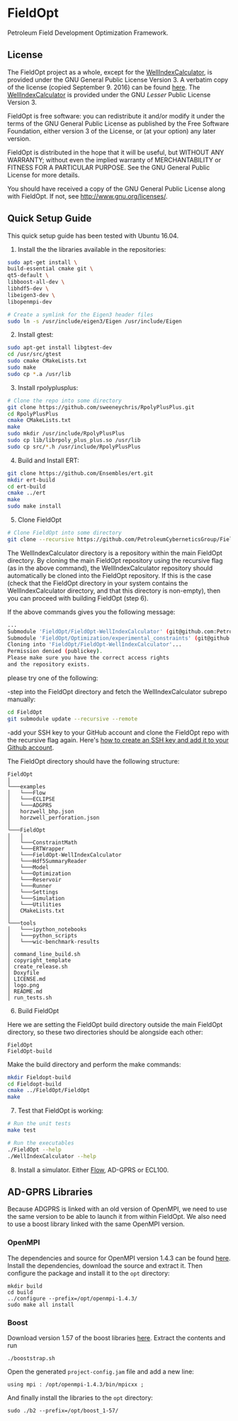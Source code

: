 # FieldOpt
Petroleum Field Development Optimization Framework.

## License
The FieldOpt project as a whole, except for the
[WellIndexCalculator](FieldOpt/WellIndexCalculator), is
provided under the GNU General Public License Version 3.
A verbatim copy of the license (copied September 9. 2016) can be
found [here](LICENSE.md).
The [WellIndexCalculator](FieldOpt/WellIndexCalculator) is
provided under the GNU _Lesser_ Public License Version 3.

FieldOpt is free software: you can redistribute it and/or modify
it under the terms of the GNU General Public License as published by
the Free Software Foundation, either version 3 of the License, or
(at your option) any later version.

FieldOpt is distributed in the hope that it will be useful,
but WITHOUT ANY WARRANTY; without even the implied warranty of
MERCHANTABILITY or FITNESS FOR A PARTICULAR PURPOSE.  See the
GNU General Public License for more details.

You should have received a copy of the GNU General Public License
along with FieldOpt.  If not, see <http://www.gnu.org/licenses/>.


## Quick Setup Guide
This quick setup guide has been tested with Ubuntu 16.04.

1. Install the the libraries available in the repositories:
```bash
sudo apt-get install \
build-essential cmake git \
qt5-default \
libboost-all-dev \
libhdf5-dev \
libeigen3-dev \
libopenmpi-dev

# Create a symlink for the Eigen3 header files
sudo ln -s /usr/include/eigen3/Eigen /usr/include/Eigen
```

2. Install gtest:
```bash
sudo apt-get install libgtest-dev
cd /usr/src/gtest
sudo cmake CMakeLists.txt
sudo make
sudo cp *.a /usr/lib
```

3. Install rpolyplusplus:
```bash
# Clone the repo into some directory
git clone https://github.com/sweeneychris/RpolyPlusPlus.git
cd RpolyPlusPlus
cmake CMakeLists.txt
make
sudo mkdir /usr/include/RpolyPlusPlus
sudo cp lib/librpoly_plus_plus.so /usr/lib
sudo cp src/*.h /usr/include/RpolyPlusPlus
```

4. Build and Install ERT:
```bash
git clone https://github.com/Ensembles/ert.git
mkdir ert-build
cd ert-build
cmake ../ert
make
sudo make install
```

5. Clone FieldOpt
```bash
# Clone FieldOpt into some directory
git clone --recursive https://github.com/PetroleumCyberneticsGroup/FieldOpt.git
```
The WellIndexCalculator directory is a repository within the main FieldOpt directory. By cloning the main FieldOpt repository using the recursive flag (as in the above command), the WellIndexCalculator repository should automatically be cloned into the FieldOpt repository. If this is the case (check that the FieldOpt directory in your system contains the WellIndexCalculator directory, and that this directory is non-empty), then you can proceed with building FieldOpt (step 6).

If the above commands gives you the following message:
```bash
...    
Submodule 'FieldOpt/FieldOpt-WellIndexCalculator' (git@github.com:PetroleumCyberneticsGroup/FieldOpt-WellIndexCalculator.git) registered for path 'FieldOpt/FieldOpt-WellIndexCalculator'                                                                     
Submodule 'FieldOpt/Optimization/experimental_constraints' (git@github.com:PetroleumCyberneticsGroup/experimental_constraints.git) registered for path 'FieldOpt/Optimization/experimental_constraints'                                                       
Cloning into 'FieldOpt/FieldOpt-WellIndexCalculator'...                                                                        
Permission denied (publickey).                                                                                             fatal: Could not read from remote repository.                                                                                      
Please make sure you have the correct access rights
and the repository exists.
```
please try one of the following:

-step into the FieldOpt directory and fetch the WellIndexCalculator subrepo manually:
```bash
cd FieldOpt
git submodule update --recursive --remote
```

-add your SSH key to your GitHub account and clone the FieldOpt repo with the recursive flag again. Here's [how to create an SSH key and add it to your Github account](https://help.github.com/articles/generating-an-ssh-key/).

The FieldOpt directory should have the following structure:
```
FieldOpt
│   
└───examples
│   └───Flow
│   └───ECLIPSE
│   └───ADGPRS        
│   horzwell_bhp.json
│   horzwell_perforation.json
│
└───FieldOpt
│   │   
│   └───ConstraintMath
│   └───ERTWrapper
│   └───FieldOpt-WellIndexCalculator
│   └───Hdf5SummaryReader
│   └───Model
│   └───Optimization
│   └───Reservoir
│   └───Runner
│   └───Settings
│   └───Simulation
│   └───Utilities
│   CMakeLists.txt
│    
└───tools
│   └───ipython_notebooks
│   └───python_scripts
│   └───wic-benchmark-results
│   
│ command_line_build.sh
│ copyright_template
│ create_release.sh
│ Doxyfile
│ LICENSE.md
│ logo.png
│ README.md
│ run_tests.sh

```

6. Build FieldOpt

Here we are setting the FieldOpt build directory outside the main FieldOpt directory, so these two directories should be alongside each other:
```
FieldOpt
FieldOpt-build
```

Make the build directory and perform the make commands:
```bash
mkdir Fieldopt-build
cd Fieldopt-build
cmake ../FieldOpt/FieldOpt
make
```


7. Test that FieldOpt is working:
```bash
# Run the unit tests
make test

# Run the executables
./FieldOpt --help
./WellIndexCalculator --help
```

8. Install a simulator. Either [Flow](http://opm-project.org?page_id=19), AD-GPRS or ECL100.

## AD-GPRS Libraries
Because ADGPRS is linked with an old version of OpenMPI, we need to use the same version to be able to launch it from within FieldOpt. We also need to use a boost library linked with the same OpenMPI version.

### OpenMPI
The dependencies and source for OpenMPI version 1.4.3 can be found [here](https://launchpad.net/ubuntu/precise/amd64/openmpi-bin/1.4.3-2.1ubuntu3). Install the dependencies, download the source and extract it. Then configure the package and install it to the `opt` directory:
```
mkdir build
cd build
../configure --prefix=/opt/openmpi-1.4.3/
sudo make all install
```

### Boost
Download version 1.57 of the boost libraries [here](https://sourceforge.net/projects/boost/files/boost/1.57.0/). Extract the contents and run
```
./booststrap.sh
```
Open the generated `project-config.jam` file and add a new line:
```
using mpi : /opt/openmpi-1.4.3/bin/mpicxx ;
```
And finally install the libraries to the `opt` directory:
```
sudo ./b2 --prefix=/opt/boost_1-57/
```

